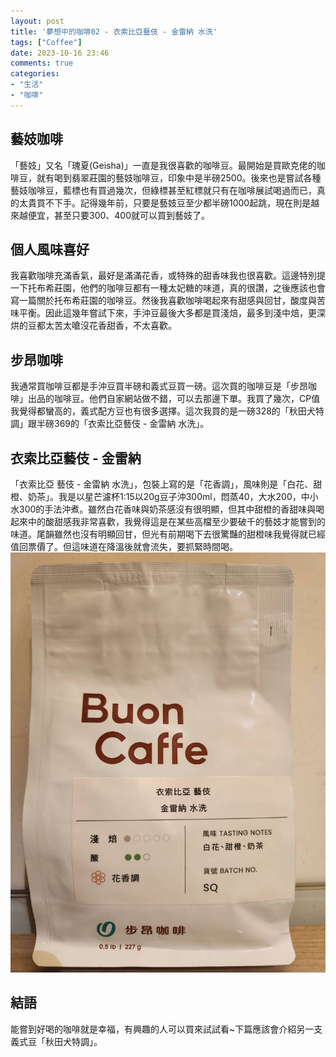 ```yaml
---
layout: post
title: '夢想中的咖啡02 - 衣索比亞藝伎 - 金雷納 水洗'
tags: ["Coffee"]
date: 2023-10-16 23:46
comments: true
categories:
- "生活"
- "咖啡"
---
```

## 藝妓咖啡
「藝妓」又名「瑰夏(Geisha)」一直是我很喜歡的咖啡豆。最開始是買歐克佬的咖啡豆，就有喝到翡翠莊園的藝妓咖啡豆，印象中是半磅2500。後來也是嘗試各種藝妓咖啡豆，藍標也有買過幾次，但綠標甚至紅標就只有在咖啡展試喝過而已，真的太貴買不下手。記得幾年前，只要是藝妓豆至少都半磅1000起跳，現在則是越來越便宜，甚至只要300、400就可以買到藝妓了。

## 個人風味喜好
我喜歡咖啡充滿香氣，最好是滿滿花香，或特殊的甜香味我也很喜歡。這邊特別提一下托布希莊園，他們的咖啡豆都有一種太妃糖的味道，真的很讚，之後應該也會寫一篇關於托布希莊園的咖啡豆。然後我喜歡咖啡喝起來有甜感與回甘，酸度與苦味平衡。因此這幾年嘗試下來，手沖豆最後大多都是買淺焙，最多到淺中焙，更深烘的豆都太苦太嗆沒花香甜香，不太喜歡。

## 步昂咖啡
我通常買咖啡豆都是手沖豆買半磅和義式豆買一磅。這次買的咖啡豆是「步昂咖啡」出品的咖啡豆。他們自家網站做不錯，可以去那邊下單。我買了幾次，CP值我覺得都蠻高的，義式配方豆也有很多選擇。這次我買的是一磅328的「秋田犬特調」跟半磅369的「衣索比亞藝伎 - 金雷納 水洗」。
<!--more-->

## 衣索比亞藝伎 - 金雷納
「衣索比亞 藝伎 - 金雷納 水洗」，包裝上寫的是「花香調」，風味則是「白花、甜橙、奶茶」。我是以星芒濾杯1:15以20g豆子沖300ml，悶蒸40，大水200，中小水300的手法沖煮。雖然白花香味與奶茶感沒有很明顯，但其中甜橙的香甜味與喝起來中的酸甜感我非常喜歡，我覺得這是在某些高檔至少要破千的藝妓才能嘗到的味道。尾韻雖然也沒有明顯回甘，但光有前期喝下去很驚豔的甜橙味我覺得就已經值回票價了。但這味道在降溫後就會流失，要抓緊時間喝。
![](/wp-content/uploads/2023/10/Coffee-01.jpg)

## 結語
能嘗到好喝的咖啡就是幸福，有興趣的人可以買來試試看~下篇應該會介紹另一支義式豆「秋田犬特調」。

